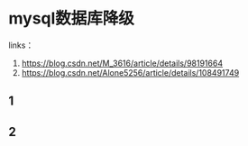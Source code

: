 # mysql数据库降级

links：

1. <https://blog.csdn.net/M_3616/article/details/98191664>
2. <https://blog.csdn.net/Alone5256/article/details/108491749>



## 1



## 2

